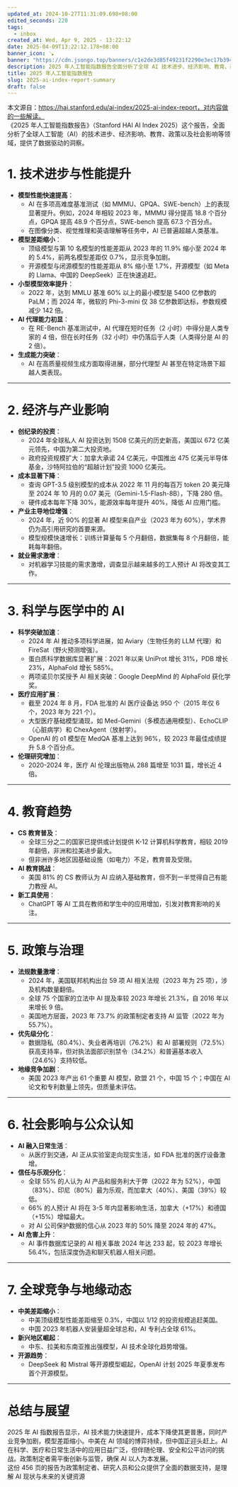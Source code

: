 ```yaml
---
updated_at: 2024-10-27T11:31:09.698+08:00
edited_seconds: 220
tags:
  - inbox
created_at: Wed, Apr 9, 2025 - 13:22:12
date: 2025-04-09T13:22:12.178+08:00
banner_icon: 🪠
banner: "https://cdn.jsongo.top/banners/c1e2de3d85f49231f2290e3ec17b3940.jpg"
description: 2025 年人工智能指数报告全面分析了全球 AI 技术进步、经济影响、教育、政策及社会影响，揭示了技术能力提升、成本下降、产业竞争加剧及中美博弈等趋势
title: 2025 年人工智能指数报告
slug: 2025-ai-index-report-summary
draft: false
---
```

本文源自：https://hai.stanford.edu/ai-index/2025-ai-index-report，对内容做的一些解读。  
《2025 年人工智能指数报告》（Stanford HAI AI Index 2025）这个报告，全面分析了全球人工智能（AI）的技术进步、经济影响、教育、政策以及社会影响等领域，提供了数据驱动的洞察。
# 1. 技术进步与性能提升
- **模型性能快速提高**：
    - AI 在多项高难度基准测试（如 MMMU、GPQA、SWE-bench）上的表现显著提升。例如，2024 年相较 2023 年，MMMU 得分提高 18.8 个百分点，GPQA 提高 48.9 个百分点，SWE-bench 提高 67.3 个百分点。
    - 在图像分类、视觉推理和英语理解等任务中，AI 已普遍超越人类基准。
- **模型差距缩小**：
    - 顶级模型与第 10 名模型的性能差距从 2023 年的 11.9% 缩小至 2024 年的 5.4%，前两名模型差距仅 0.7%，显示竞争加剧。
    - 开源模型与闭源模型的性能差距从 8% 缩小至 1.7%，开源模型（如 Meta 的 Llama、中国的 DeepSeek）正在快速追赶。
- **小型模型效率提升**：
    - 2022 年，达到 MMLU 基准 60% 以上的最小模型是 5400 亿参数的 PaLM；而 2024 年，微软的 Phi-3-mini 仅 38 亿参数即达标，参数规模减少 142 倍。
- **AI 代理能力初显**：
    - 在 RE-Bench 基准测试中，AI 代理在短时任务（2 小时）中得分是人类专家的 4 倍，但在长时任务（32 小时）中仍落后于人类（人类得分是 AI 的 2 倍）。
- **生成能力突破**：
    - AI 在高质量视频生成方面取得进展，部分代理型 AI 甚至在特定场景下超越人类表现。
---
# 2. 经济与产业影响
- **创纪录的投资**：
    - 2024 年全球私人 AI 投资达到 1508 亿美元的历史新高，美国以 672 亿美元领先，中国为第二大投资地。
    - 政府投资规模扩大：加拿大承诺 24 亿美元，中国推出 475 亿美元半导体基金，沙特阿拉伯的“超越计划”投资 1000 亿美元。
- **成本显著下降**：
    - 查询 GPT-3.5 级别模型的成本从 2022 年 11 月的每百万 token 20 美元降至 2024 年 10 月的 0.07 美元（Gemini-1.5-Flash-8B），下降 280 倍。
    - 硬件成本每年下降 30%，能源效率每年提升 40%，降低 AI 应用门槛。
- **产业主导地位增强**：
    - 2024 年，近 90% 的显著 AI 模型来自产业（2023 年为 60%），学术界仍为高引用研究的首要来源。
    - 模型规模快速增长：训练计算量每 5 个月翻倍，数据集每 8 个月翻倍，能耗每年翻倍。
- **就业需求激增**：
    - 对机器学习技能的需求激增，调查显示越来越多的工人预计 AI 将改变其工作。
---
# 3. 科学与医学中的 AI
- **科学突破加速**：
    - 2024 年 AI 推动多项科学进展，如 Aviary（生物任务的 LLM 代理）和 FireSat（野火预测增强）。
    - 蛋白质科学数据库显著扩展：2021 年以来 UniProt 增长 31%，PDB 增长 23%，AlphaFold 增长 585%。
    - 两项诺贝尔奖授予 AI 相关突破：Google DeepMind 的 AlphaFold 获化学奖。
- **医疗应用扩展**：
    - 截至 2024 年 8 月，FDA 批准的 AI 医疗设备达 950 个（2015 年仅 6 个，2023 年为 221 个）。
    - 大型医疗基础模型涌现，如 Med-Gemini（多模态通用模型）、EchoCLIP（心脏病学）和 ChexAgent（放射学）。
    - OpenAI 的 o1 模型在 MedQA 基准上达到 96%，较 2023 年最佳成绩提升 5.8 个百分点。
- **伦理研究增加**：
    - 2020-2024 年，医疗 AI 伦理出版物从 288 篇增至 1031 篇，增长近 4 倍。
---
# 4. 教育趋势
- **CS 教育普及**：
    - 全球三分之二的国家已提供或计划提供 K-12 计算机科学教育，相较 2019 年翻倍，非洲和拉美进步最大。
    - 但非洲许多地区因基础设施（如电力）不足，教育普及受限。
- **AI 教育挑战**：
    - 美国 81% 的 CS 教师认为 AI 应纳入基础教育，但不到一半觉得自己有能力教授 AI。
- **新工具使用**：
    - ChatGPT 等 AI 工具在教师和学生中的应用增加，引发对教育影响的关注。
---
# 5. 政策与治理
- **法规数量激增**：
    - 2024 年，美国联邦机构出台 59 项 AI 相关法规（2023 年为 25 项），涉及机构数量翻倍。
    - 全球 75 个国家的立法中 AI 提及率较 2023 年增长 21.3%，自 2016 年以来增长 9 倍。
    - 美国地方层面，2023 年 73.7% 的政策制定者支持 AI 监管（2022 年为 55.7%）。
- **优先级分化**：
    - 数据隐私（80.4%）、失业者再培训（76.2%）和 AI 部署规则（72.5%）获高支持率，但对执法面部识别禁令（34.2%）和普遍基本收入（24.6%）支持较低。
- **地缘竞争加剧**：
    - 美国 2023 年产出 61 个重要 AI 模型，欧盟 21 个，中国 15 个；中国在 AI 论文和专利数量上领先，但质量未评估。
---
# 6. 社会影响与公众认知
- **AI 融入日常生活**：
    - 从医疗到交通，AI 正从实验室走向现实生活，如 FDA 批准的医疗设备激增。
- **信任与乐观分化**：
    - 全球 55% 的人认为 AI 产品和服务利大于弊（2022 年为 52%），中国（83%）、印尼（80%）最为乐观，而加拿大（40%）、美国（39%）较低。
    - 66% 的人预计 AI 将在 3-5 年内显著影响生活，加拿大（+17%）和德国（+15%）增幅最大。
    - 对 AI 公司保护数据的信心从 2023 年的 50% 降至 2024 年的 47%。
- **AI 危害上升**：
    - AI 事件数据库记录的 AI 相关事故 2024 年达 233 起，较 2023 年增长 56.4%，包括深度伪造和聊天机器人相关问题。
---
# 7. 全球竞争与地缘动态
- **中美差距缩小**：
    - 中美顶级模型性能差距缩至 0.3%，中国以 1/12 的投资规模追赶美国。
    - 中国 2023 年机器人安装量超全球总和，AI 专利占全球 61%。
- **新兴地区崛起**：
    - 中东、拉美和东南亚推出强模型，AI 技术全球化趋势增强。
- **开源趋势**：
    - DeepSeek 和 Mistral 等开源模型崛起，OpenAI 计划 2025 年夏季发布首个开源模型。
---
# 总结与展望
2025 年 AI 指数报告显示，AI 技术能力快速提升，成本下降使其更普惠，同时产业竞争加剧，模型差距缩小。中美在 AI 领域的博弈持续，但中国正迎头赶上。AI 在科学、医疗和日常生活中的应用日益广泛，但伴随伦理、安全和公平访问的挑战。政策制定者需平衡创新与监管，确保 AI 以人为本发展。  
这份 456 页的报告为政策制定者、研究人员和公众提供了全面的数据支持，是理解 AI 现状与未来的关键资源
